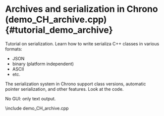 Archives and serialization in Chrono (demo_CH_archive.cpp) {#tutorial_demo_archive}
====================================

Tutorial on serialization. Learn how to 
write serializa C++ classes in various formats:
- JSON
- binary (platform independent)
- ASCII
- etc.

The serialization system in Chrono support class versions, automatic 
pointer serialization, and other features. Look at the code.

No GUI: only text output. 

\include demo_CH_archive.cpp
